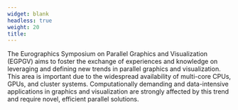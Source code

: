 ```yaml
---
widget: blank
headless: true
weight: 20
title:
---
```


The Eurographics Symposium on Parallel Graphics and Visualization (EGPGV) aims to foster the exchange of experiences and knowledge on leveraging and defining new trends in parallel graphics and visualization. This area is important due to the widespread availability of multi-core CPUs, GPUs, and cluster systems. Computationally demanding and data-intensive applications in graphics and visualization are strongly affected by this trend and require novel, efficient parallel solutions.